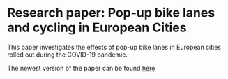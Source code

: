 # Research paper: Pop-up bike lanes and cycling in European Cities

This paper investigates the effects of pop-up bike lanes in European cities rolled out during the COVID-19 pandemic.

The newest version of the paper can be found [here](https://smkraus.github.io/files/kk_popup-bikelanes.pdf)
